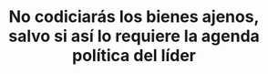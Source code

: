 ---
title: '10. No codiciarás los bienes ajenos, salvo si así lo requiere la agenda política del líder'
description: '---'
image: 'assets/mandamientos/first_million.png'
weight: 10
---